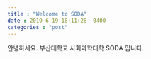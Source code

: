 ```yaml
---
title : "Welcome to SODA"
date : 2019-6-19 18:11:28 -0400
categories : "post"
---
```

안녕하세요.
부산대학교 사회과학대학 SODA 입니다.
